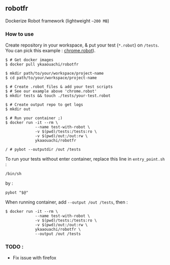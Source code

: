 ## robotfr
Dockerize Robot framework (lightweight `~200 MB`)

### How to use
Create repository in your workspace, & put your test (`*.robot`) on `/tests`.
You can pick this example : [chrome.robot](https://github.com/ykaaouachi/robotfr/blob/master/tests/chrome.robot)).

```
$ # Get docker images
$ docker pull ykaaouachi/robotfr

$ mkdir path/to/your/workspace/project-name
$ cd path/to/your/workspace/project-name

$ # Create .robot files & add your test scripts
$ # See our example above 'chrome.robot'
$ mkdir tests && touch ./tests/your-test.robot

$ # Create output repo to get logs
$ mkdir out

$ # Run your container ;)
$ docker run -it --rm \
             --name test-with-robot \
             -v $(pwd)/tests:/tests:ro \
             -v $(pwd)/out:/out:rw \
             ykaaouachi/robotfr 

/ # pybot --outputdir /out /tests
```

To run your tests without enter container, replace this line in `entry_point.sh` : 
```
/bin/sh
```
by : 
```
pybot "$@"
```

When running container, add `--output /out /tests`, then : 
```
$ docker run -it --rm \
             --name test-with-robot \
             -v $(pwd)/tests:/tests:ro \
             -v $(pwd)/out:/out:rw \
             ykaaouachi/robotfr \
             --output /out /tests
```

### TODO : 
- Fix issue with firefox
